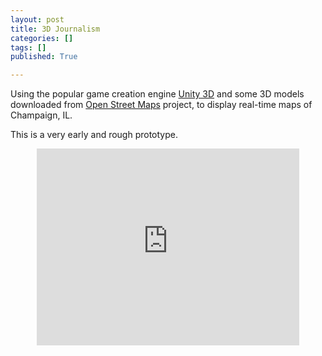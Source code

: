 ```yaml
---
layout: post
title: 3D Journalism
categories: []
tags: []
published: True

---
```


Using the popular game creation engine [Unity 3D](http://unity3d.com/) and some 3D models downloaded from [Open Street Maps](openstreetmap.org) project, to display real-time maps of Champaign, IL.

This is a very early and rough prototype.
<div style="width: 100%; text-align: center;">
	<iframe style="margin: 0 auto;" width="420" height="315" src="https://www.youtube.com/embed/muu5YMJhC_0?rel=0&amp;controls=0" frameborder="0" allowfullscreen></iframe>
</div>